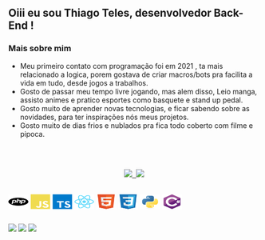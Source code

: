 ## Oiii eu sou Thiago Teles, desenvolvedor Back-End !


 
###  Mais sobre mim 


-  Meu primeiro contato com programação foi em 2021 , ta mais relacionado a logica, porem gostava de criar macros/bots pra facilita a vida em tudo, desde jogos a trabalhos.
-  Gosto de passar meu tempo livre jogando, mas alem disso, Leio manga, assisto animes e pratico esportes como basquete e stand up pedal.
-  Gosto muito de aprender novas tecnologias, e ficar sabendo sobre as novidades, para ter inspirações nós meus projetos.
-  Gosto muito de dias frios e nublados pra fica todo coberto com filme e pipoca. 

 <br>
 <br>

</div>


<p align="center">
<a href="https://github.com/GoldFNX">
  <img height="130em" src="https://github-readme-stats-eight-theta.vercel.app/api?username=M-Robot35&show_icons=true&theme=algolia&include_all_commits=true&count_private=true"/>&nbsp;
  <img height="130em" src="https://github-readme-stats-eight-theta.vercel.app/api/top-langs/?username=M-Robot35&layout=compact&langs_count=8&theme=algolia"/>
</a>
</p>



<div style="display: inline_block"><br>
  <img align="center" alt="Rafa-Js" height="30" width="40" src="https://raw.githubusercontent.com/devicons/devicon/master/icons/php/php-plain.svg">
  <img align="center" alt="Rafa-Js" height="30" width="40" src="https://raw.githubusercontent.com/devicons/devicon/master/icons/javascript/javascript-plain.svg">
  <img align="center" alt="Rafa-Ts" height="30" width="40" src="https://raw.githubusercontent.com/devicons/devicon/master/icons/typescript/typescript-plain.svg">
  <img align="center" alt="Rafa-React" height="30" width="40" src="https://raw.githubusercontent.com/devicons/devicon/master/icons/react/react-original.svg">
  <img align="center" alt="Rafa-HTML" height="30" width="40" src="https://raw.githubusercontent.com/devicons/devicon/master/icons/html5/html5-original.svg">
  <img align="center" alt="Rafa-CSS" height="30" width="40" src="https://raw.githubusercontent.com/devicons/devicon/master/icons/css3/css3-original.svg">
  <img align="center" alt="Rafa-Python" height="30" width="40" src="https://raw.githubusercontent.com/devicons/devicon/master/icons/python/python-original.svg">
  <img align="center" alt="Rafa-Csharp" height="30" width="40" src="https://raw.githubusercontent.com/devicons/devicon/master/icons/csharp/csharp-original.svg">
</div>
  
  ##
 
<div> 
  <a href="https://www.instagram.com/thiagot.2021/" target="_blank"><img src="https://img.shields.io/badge/-Instagram-%23E4405F?style=for-the-badge&logo=instagram&logoColor=white" target="_blank"></a>
  <a href = "mailto:thiago.teles725@gmail.com"><img src="https://img.shields.io/badge/-Gmail-%23333?style=for-the-badge&logo=gmail&logoColor=white" target="_blank"></a>
  <a href="https://www.linkedin.com/in/thiago-teles-a454ab238/" target="_blank"><img src="https://img.shields.io/badge/-LinkedIn-%230077B5?style=for-the-badge&logo=linkedin&logoColor=white" target="_blank"></a> 
  
</div>

